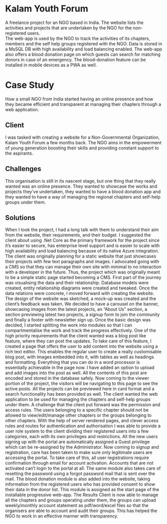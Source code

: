 # Kalam Youth Forum
A freelance project for an NGO based in India. The website lists the activities and projects that are undertaken by the NGO for the non-registered users.  
The web-app is used by the NGO to track the activities of its chapters, members and the self help groups registered with the NGO.
Data is stored in a MsSQL DB with high availability and load balancing enabled. The web-app also offers a blood donation page on which guests can search for matching donors in case of an emergency. The blood-donation feature can be installed in mobile devices as a PWA as well.

# Case Study

How a small NGO from India started having an online presence and how they became efficient and transparent at managing their chapters through a web application.
## Client
I was tasked with creating a website for a Non-Governmental Organization, Kalam Youth Forum a few months back. The NGO aims in the empowerment of young generation boosting their skills and providing constant support to the aspirants.
## Challenges
This organisation is still in its nascent stage, but one thing that they really wanted was an online presence. They wanted to showcase the works and projects they’ve undertaken, they wanted to have a blood donation app and they wanted to have a way of managing the regional chapters and self-help groups under them.
## Solutions
When I took the project, I had a long talk with them to understand their aim from the website, their
requirements, and their budget. I suggested the client about using .Net Core as the primary
framework for the project since it’s easier to secure, has enterprise level support and is easier to
scale with high availability and load balancing because of its native Azure integration.
The client was originally planning for a static website that just showcases their projects with few text
paragraphs and images. I advocated going with a CMS so that they can manage their own site with
minimal to no interaction with a developer in the future. Thus, the project which was originally
meant to be a simple static page started becoming a CMS. First part of the journey was visualising
the data and their relationship. Database models were created, entity relationship diagrams were
created and tweaked. Once the data relations were concrete, I moved forward with creating the
website.
The design of the website was
sketched, a mock-up was created
and the client’s feedback was
taken.
We decided to have a carousel on
the banner, showcasing images
from the latest projects, an “About
Us” section, a section previewing
latest two projects, a signup form to
join the community and finally a
footer with newsletter sign up.
Once the basic design was decided,
I started splitting the work into
modules so that I can
compartmentalise the work and
track the progress effectively.
One of the high priority
requirements that the client
wanted was a blog post like feature,
where they can post the updates.
To take care of this feature, I
created a page that offers the user
to add content into the website
using a rich text editor. This enables
the regular user to create a really
customisable blog post, with images
embedded into it, with tables as
well as headings and formatting.
Everything that you can do in a
word processor is essentially
achievable in the page now. I have
added an option to upload and add
images into the post as well. All the
contents of this post are encoded and stored in the database safely.
Now coming to the viewer portion of the project, the visitors will be navigating to this page to see
the active posts. All the projects can be previewed here in card format and a search functionality has
been provided as well.
The client wanted the web application to be used for managing the chapters and self-help groups
under them. A challenge that the client put forward was the permission and access rules. The users
belonging to a specific chapter should not be allowed to view/edit/manage other chapters or the
groups belonging to other chapters. With the help of server rendered pages, and clever access rules
and routes for authentication and authorisation I was able to provide a user role system to the client
dividing their registered users into a few categories, each with its own privileges and restrictions. All
the new users signing up with the portal are automatically assigned a Guest privilege which can be
re-assigned by the Administrator. Now coming to signup and registration, care has been taken to
make sure only legitimate users are accessing the portal. To take care of this, all user registrations
require confirmation through email for account activation. Accounts that are not activated can’t
login to the portal at all. The same module also takes care of resetting the password using a forgot
password mail that is sent over the mail.
The blood donation module is also added into the website, taking information from the registered
users who has provided consent to show their data in the donor list. This module is assigned as the
start page of the installable progressive web-app.
The Results
Client is now able to manage all the chapters and groups operating under them, the groups can
upload weekly/monthly account statement as pdf/word/excel files so that the organisers are able to
account and audit their groups. This has helped the NGO to work in an effective manner with
transparency.
